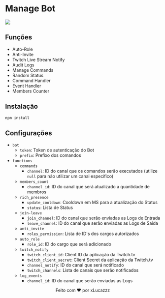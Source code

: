 # Manage Bot

<img src="https://img.shields.io/badge/Node.js-43853D?style=for-the-badge&logo=node.js&logoColor=white"/>

## Funções

- Auto-Role
- Anti-Invite
- Twitch Live Stream Notify
- Audit Logs
- Manage Commands
- Random Status
- Command Handler
- Event Handler
- Members Counter

## Instalação

```bash
npm install
```

## Configurações

- `bot`
  - `token`: Token de autenticação do Bot
  - `prefix`: Prefixo dos comandos
- `functions`
  - `commands`
    - `channel`: ID do canal que os comandos serão executados (utilize `null` para não utilizar um canal específico)
  - `members_count`
    - `channel_id`: ID do canal que será atualizado a quantidade de membros
  - `rich_presence`
    - `update_cooldown`: Cooldown em MS para a atualização do Status
    - `status`: Lista de Status
  - `join-leave`
    - `join_channel`: ID do canal que serão enviadas as Logs de Entrada
    - `leave_channel`: ID do canal que serão enviadas as Logs de Saída
  - `anti_invite`
    - `roles_permission`: Lista de ID's dos cargos autorizados
  - `auto_role`
    - `role_id`: ID do cargo que será adicionado
  - `twitch_notify`
    - `twitch_client_id`: Client ID da aplicação da Twitch.tv 
    - `twitch_client_secret`: Client Secret da aplicação da Twitch.tv 
    - `channel_notify`: ID do canal que será notificado
    - `twitch_channels`: Lista de canais que serão notificados
  - `log_events`
    - `channel_id`: ID do canal que serão enviadas as Logs

<center>Feito com ❤️ por xLucazzz</center>
